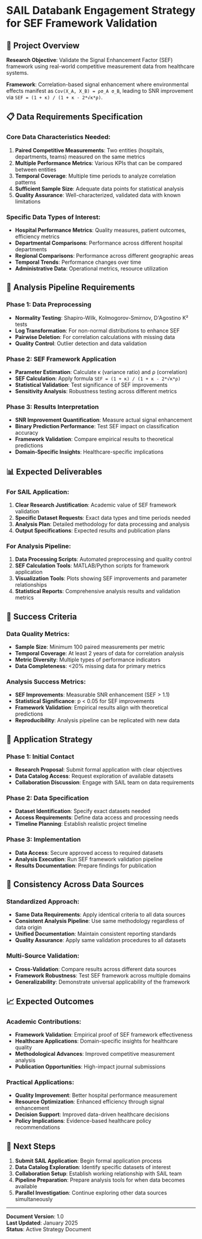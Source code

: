 # SAIL Databank Engagement Strategy for SEF Framework Validation

## 🎯 **Project Overview**

**Research Objective**: Validate the Signal Enhancement Factor (SEF) framework using real-world competitive measurement data from healthcare systems.

**Framework**: Correlation-based signal enhancement where environmental effects manifest as `Cov(X_A, X_B) = ρσ_A σ_B`, leading to SNR improvement via `SEF = (1 + κ) / (1 + κ - 2*√κ*ρ)`.

## 📋 **Data Requirements Specification**

### **Core Data Characteristics Needed:**
1. **Paired Competitive Measurements**: Two entities (hospitals, departments, teams) measured on the same metrics
2. **Multiple Performance Metrics**: Various KPIs that can be compared between entities
3. **Temporal Coverage**: Multiple time periods to analyze correlation patterns
4. **Sufficient Sample Size**: Adequate data points for statistical analysis
5. **Quality Assurance**: Well-characterized, validated data with known limitations

### **Specific Data Types of Interest:**
- **Hospital Performance Metrics**: Quality measures, patient outcomes, efficiency metrics
- **Departmental Comparisons**: Performance across different hospital departments
- **Regional Comparisons**: Performance across different geographic areas
- **Temporal Trends**: Performance changes over time
- **Administrative Data**: Operational metrics, resource utilization

## 🔬 **Analysis Pipeline Requirements**

### **Phase 1: Data Preprocessing**
- **Normality Testing**: Shapiro-Wilk, Kolmogorov-Smirnov, D'Agostino K² tests
- **Log Transformation**: For non-normal distributions to enhance SEF
- **Pairwise Deletion**: For correlation calculations with missing data
- **Quality Control**: Outlier detection and data validation

### **Phase 2: SEF Framework Application**
- **Parameter Estimation**: Calculate κ (variance ratio) and ρ (correlation)
- **SEF Calculation**: Apply formula `SEF = (1 + κ) / (1 + κ - 2*√κ*ρ)`
- **Statistical Validation**: Test significance of SEF improvements
- **Sensitivity Analysis**: Robustness testing across different metrics

### **Phase 3: Results Interpretation**
- **SNR Improvement Quantification**: Measure actual signal enhancement
- **Binary Prediction Performance**: Test SEF impact on classification accuracy
- **Framework Validation**: Compare empirical results to theoretical predictions
- **Domain-Specific Insights**: Healthcare-specific implications

## 📊 **Expected Deliverables**

### **For SAIL Application:**
1. **Clear Research Justification**: Academic value of SEF framework validation
2. **Specific Dataset Requests**: Exact data types and time periods needed
3. **Analysis Plan**: Detailed methodology for data processing and analysis
4. **Output Specifications**: Expected results and publication plans

### **For Analysis Pipeline:**
1. **Data Processing Scripts**: Automated preprocessing and quality control
2. **SEF Calculation Tools**: MATLAB/Python scripts for framework application
3. **Visualization Tools**: Plots showing SEF improvements and parameter relationships
4. **Statistical Reports**: Comprehensive analysis results and validation metrics

## 🎯 **Success Criteria**

### **Data Quality Metrics:**
- **Sample Size**: Minimum 100 paired measurements per metric
- **Temporal Coverage**: At least 2 years of data for correlation analysis
- **Metric Diversity**: Multiple types of performance indicators
- **Data Completeness**: <20% missing data for primary metrics

### **Analysis Success Metrics:**
- **SEF Improvements**: Measurable SNR enhancement (SEF > 1.1)
- **Statistical Significance**: p < 0.05 for SEF improvements
- **Framework Validation**: Empirical results align with theoretical predictions
- **Reproducibility**: Analysis pipeline can be replicated with new data

## 📝 **Application Strategy**

### **Phase 1: Initial Contact**
- **Research Proposal**: Submit formal application with clear objectives
- **Data Catalog Access**: Request exploration of available datasets
- **Collaboration Discussion**: Engage with SAIL team on data requirements

### **Phase 2: Data Specification**
- **Dataset Identification**: Specify exact datasets needed
- **Access Requirements**: Define data access and processing needs
- **Timeline Planning**: Establish realistic project timeline

### **Phase 3: Implementation**
- **Data Access**: Secure approved access to required datasets
- **Analysis Execution**: Run SEF framework validation pipeline
- **Results Documentation**: Prepare findings for publication

## 🔄 **Consistency Across Data Sources**

### **Standardized Approach:**
- **Same Data Requirements**: Apply identical criteria to all data sources
- **Consistent Analysis Pipeline**: Use same methodology regardless of data origin
- **Unified Documentation**: Maintain consistent reporting standards
- **Quality Assurance**: Apply same validation procedures to all datasets

### **Multi-Source Validation:**
- **Cross-Validation**: Compare results across different data sources
- **Framework Robustness**: Test SEF framework across multiple domains
- **Generalizability**: Demonstrate universal applicability of the framework

## 📈 **Expected Outcomes**

### **Academic Contributions:**
- **Framework Validation**: Empirical proof of SEF framework effectiveness
- **Healthcare Applications**: Domain-specific insights for healthcare quality
- **Methodological Advances**: Improved competitive measurement analysis
- **Publication Opportunities**: High-impact journal submissions

### **Practical Applications:**
- **Quality Improvement**: Better hospital performance measurement
- **Resource Optimization**: Enhanced efficiency through signal enhancement
- **Decision Support**: Improved data-driven healthcare decisions
- **Policy Implications**: Evidence-based healthcare policy recommendations

## 🚀 **Next Steps**

1. **Submit SAIL Application**: Begin formal application process
2. **Data Catalog Exploration**: Identify specific datasets of interest
3. **Collaboration Setup**: Establish working relationship with SAIL team
4. **Pipeline Preparation**: Prepare analysis tools for when data becomes available
5. **Parallel Investigation**: Continue exploring other data sources simultaneously

---

**Document Version**: 1.0  
**Last Updated**: January 2025  
**Status**: Active Strategy Document
